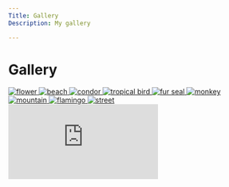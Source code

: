 ```yaml
---
Title: Gallery
Description: My gallery

--- 
```

Gallery
==================

<div class="gallery-container">
    <a href="%base_url%/image/gallery-1.jpg" target="_blank">
        <picture>
            <source media="(min-width: 767px)" srcset="%base_url%/image/gallery-1.jpg?w=500&h=500&crop-to-fit&q=80">
            <source media="(min-width: 376px)" srcset="%base_url%/image/gallery-1.jpg?w=333&h=333&crop-to-fit">
            <img src="%base_url%/image/gallery-1.jpg?w=300&h=300&crop-to-fit" alt="flower">
        </picture>
    </a>
    <a href="%base_url%/image/gallery-2.jpg" target="_blank">
        <picture>
            <source media="(min-width: 767px)" srcset="%base_url%/image/gallery-2.jpg?w=500&h=500&crop-to-fit&q=80">
            <source media="(min-width: 376px)" srcset="%base_url%/image/gallery-2.jpg?w=333&h=333&crop-to-fit">
            <img src="%base_url%/image/gallery-2.jpg?w=300&h=300&crop-to-fit" alt="beach">
        </picture>
    </a>
    <a href="%base_url%/image/gallery-3.jpg" target="_blank">
        <picture>
            <source media="(min-width: 767px)" srcset="%base_url%/image/gallery-3.jpg?w=500&h=500&crop-to-fit&q=80">
            <source media="(min-width: 376px)" srcset="%base_url%/image/gallery-3.jpg?w=333&h=333&crop-to-fit">
            <img src="%base_url%/image/gallery-3.jpg?w=300&h=300&crop-to-fit" alt="condor">
        </picture>
    </a>
    <a href="%base_url%/image/gallery-4.jpg" target="_blank">
        <picture>
            <source media="(min-width: 767px)" srcset="%base_url%/image/gallery-4.jpg?w=500&h=500&crop-to-fit&q=80">
            <source media="(min-width: 376px)" srcset="%base_url%/image/gallery-4.jpg?w=333&h=333&crop-to-fit">
            <img src="%base_url%/image/gallery-4.jpg?w=300&h=300&crop-to-fit" alt="tropical bird">
        </picture>
    </a>
    <a href="%base_url%/image/gallery-5.jpg" target="_blank">
        <picture>
            <source media="(min-width: 767px)" srcset="%base_url%/image/gallery-5.jpg?w=500&h=500&crop-to-fit&q=80">
            <source media="(min-width: 376px)" srcset="%base_url%/image/gallery-5.jpg?w=333&h=333&crop-to-fit">
            <img src="%base_url%/image/gallery-5.jpg?w=300&h=300&crop-to-fit" alt="fur seal">
        </picture>
    </a>
    <a href="%base_url%/image/gallery-6.jpg" target="_blank">
        <picture>
            <source media="(min-width: 767px)" srcset="%base_url%/image/gallery-6.jpg?w=500&h=500&crop-to-fit&q=80">
            <source media="(min-width: 376px)" srcset="%base_url%/image/gallery-6.jpg?w=333&h=333&crop-to-fit">
            <img src="%base_url%/image/gallery-6.jpg?w=300&h=300&crop-to-fit" alt="monkey">
        </picture>
    </a>
    <a href="%base_url%/image/gallery-7.jpg" target="_blank">
        <picture>
            <source media="(min-width: 767px)" srcset="%base_url%/image/gallery-7.jpg?w=500&h=500&crop-to-fit&q=80">
            <source media="(min-width: 376px)" srcset="%base_url%/image/gallery-7.jpg?w=333&h=333&crop-to-fit">
            <img src="%base_url%/image/gallery-7.jpg?w=300&h=300&crop-to-fit" alt="mountain">
        </picture>
    </a>
    <a href="%base_url%/image/gallery-8.jpg" target="_blank">
        <picture>
            <source media="(min-width: 767px)" srcset="%base_url%/image/gallery-8.jpg?w=500&h=500&crop-to-fit&q=80">
            <source media="(min-width: 376px)" srcset="%base_url%/image/gallery-8.jpg?w=333&h=333&crop-to-fit">
            <img src="%base_url%/image/gallery-8.jpg?w=300&h=300&crop-to-fit" alt="flamingo">
        </picture>
    </a>
    <a href="%base_url%/image/gallery-9.jpg" target="_blank">
        <picture>
            <source media="(min-width: 767px)" srcset="%base_url%/image/gallery-9.jpg?w=500&h=500&crop-to-fit&q=80">
            <source media="(min-width: 376px)" srcset="%base_url%/image/gallery-9.jpg?w=333&h=333&crop-to-fit">
            <img src="%base_url%/image/gallery-9.jpg?w=300&h=300&crop-to-fit" alt="street">
        </picture>
    </a>
</div>
<div class="embed-container">
    <iframe src="https://www.youtube.com/embed/EPI4EFB744Y?controls=0" frameborder="0" allowfullscreen></iframe>
</div>
